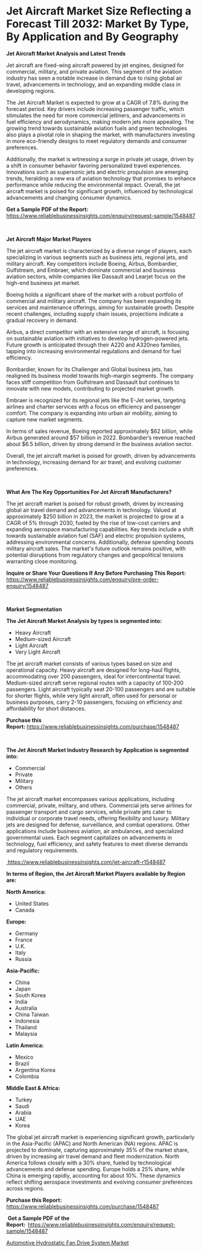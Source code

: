 <p><h1>Jet Aircraft Market Size Reflecting a Forecast Till 2032: Market By Type, By Application and By Geography</h1></p><p><strong>Jet Aircraft Market Analysis and Latest Trends</strong></p>
<p><p>Jet aircraft are fixed-wing aircraft powered by jet engines, designed for commercial, military, and private aviation. This segment of the aviation industry has seen a notable increase in demand due to rising global air travel, advancements in technology, and an expanding middle class in developing regions.</p><p>The Jet Aircraft Market is expected to grow at a CAGR of 7.8% during the forecast period. Key drivers include increasing passenger traffic, which stimulates the need for more commercial jetliners, and advancements in fuel efficiency and aerodynamics, making modern jets more appealing. The growing trend towards sustainable aviation fuels and green technologies also plays a pivotal role in shaping the market, with manufacturers investing in more eco-friendly designs to meet regulatory demands and consumer preferences.</p><p>Additionally, the market is witnessing a surge in private jet usage, driven by a shift in consumer behavior favoring personalized travel experiences. Innovations such as supersonic jets and electric propulsion are emerging trends, heralding a new era of aviation technology that promises to enhance performance while reducing the environmental impact. Overall, the jet aircraft market is poised for significant growth, influenced by technological advancements and changing consumer dynamics.</p></p>
<p><strong>Get a Sample PDF of the Report:&nbsp;</strong> <a href="https://www.reliablebusinessinsights.com/enquiry/request-sample/1548487?utm_campaign=2731&utm_medium=2&utm_source=Github&utm_content=ia&utm_term=30032025&utm_id=jet-aircraft">https://www.reliablebusinessinsights.com/enquiry/request-sample/1548487</a></p>
<p>&nbsp;</p>
<p><strong>Jet Aircraft Major Market Players</strong></p>
<p><p>The jet aircraft market is characterized by a diverse range of players, each specializing in various segments such as business jets, regional jets, and military aircraft. Key competitors include Boeing, Airbus, Bombardier, Gulfstream, and Embraer, which dominate commercial and business aviation sectors, while companies like Dassault and Learjet focus on the high-end business jet market.</p><p>Boeing holds a significant share of the market with a robust portfolio of commercial and military aircraft. The company has been expanding its services and maintenance offerings, aiming for sustainable growth. Despite recent challenges, including supply chain issues, projections indicate a gradual recovery in demand.</p><p>Airbus, a direct competitor with an extensive range of aircraft, is focusing on sustainable aviation with initiatives to develop hydrogen-powered jets. Future growth is anticipated through their A220 and A320neo families, tapping into increasing environmental regulations and demand for fuel efficiency.</p><p>Bombardier, known for its Challenger and Global business jets, has realigned its business model towards high-margin segments. The company faces stiff competition from Gulfstream and Dassault but continues to innovate with new models, contributing to projected market growth.</p><p>Embraer is recognized for its regional jets like the E-Jet series, targeting airlines and charter services with a focus on efficiency and passenger comfort. The company is expanding into urban air mobility, aiming to capture new market segments.</p><p>In terms of sales revenue, Boeing reported approximately $62 billion, while Airbus generated around $57 billion in 2022. Bombardier’s revenue reached about $6.5 billion, driven by strong demand in the business aviation sector.</p><p>Overall, the jet aircraft market is poised for growth, driven by advancements in technology, increasing demand for air travel, and evolving customer preferences.</p></p>
<p>&nbsp;</p>
<p><strong>What Are The Key Opportunities For Jet Aircraft Manufacturers?</strong></p>
<p><p>The jet aircraft market is poised for robust growth, driven by increasing global air travel demand and advancements in technology. Valued at approximately $250 billion in 2023, the market is projected to grow at a CAGR of 5% through 2030, fueled by the rise of low-cost carriers and expanding aerospace manufacturing capabilities. Key trends include a shift towards sustainable aviation fuel (SAF) and electric propulsion systems, addressing environmental concerns. Additionally, defense spending boosts military aircraft sales. The market's future outlook remains positive, with potential disruptions from regulatory changes and geopolitical tensions warranting close monitoring.</p></p>
<p><strong>Inquire or Share Your Questions If Any Before Purchasing This Report:</strong> <a href="https://www.reliablebusinessinsights.com/enquiry/pre-order-enquiry/1548487?utm_campaign=2731&utm_medium=2&utm_source=Github&utm_content=ia&utm_term=30032025&utm_id=jet-aircraft">https://www.reliablebusinessinsights.com/enquiry/pre-order-enquiry/1548487</a></p>
<p>&nbsp;</p>
<p><strong>Market Segmentation</strong></p>
<p><strong>The Jet Aircraft Market Analysis by types is segmented into:</strong></p>
<p><ul><li>Heavy Aircraft</li><li>Medium-sized Aircraft</li><li>Light Aircraft</li><li>Very Light Aircraft</li></ul></p>
<p><p>The jet aircraft market consists of various types based on size and operational capacity. Heavy aircraft are designed for long-haul flights, accommodating over 200 passengers, ideal for intercontinental travel. Medium-sized aircraft serve regional routes with a capacity of 100-200 passengers. Light aircraft typically seat 20-100 passengers and are suitable for shorter flights, while very light aircraft, often used for personal or business purposes, carry 2-10 passengers, focusing on efficiency and affordability for short distances.</p></p>
<p><strong>Purchase this Report:&nbsp;</strong><a href="https://www.reliablebusinessinsights.com/purchase/1548487?utm_campaign=2731&utm_medium=2&utm_source=Github&utm_content=ia&utm_term=30032025&utm_id=jet-aircraft">https://www.reliablebusinessinsights.com/purchase/1548487</a></p>
<p>&nbsp;</p>
<p><strong>The Jet Aircraft Market Industry Research by Application is segmented into:</strong></p>
<p><ul><li>Commercial</li><li>Private</li><li>Military</li><li>Others</li></ul></p>
<p><p>The jet aircraft market encompasses various applications, including commercial, private, military, and others. Commercial jets serve airlines for passenger transport and cargo services, while private jets cater to individual or corporate travel needs, offering flexibility and luxury. Military jets are designed for defense, surveillance, and combat operations. Other applications include business aviation, air ambulances, and specialized governmental uses. Each segment capitalizes on advancements in technology, fuel efficiency, and safety features to meet diverse demands and regulatory requirements.</p></p>
<p><a href="https://www.reliablebusinessinsights.com/jet-aircraft-r1548487?utm_campaign=2731&utm_medium=2&utm_source=Github&utm_content=ia&utm_term=30032025&utm_id=jet-aircraft">&nbsp;https://www.reliablebusinessinsights.com/jet-aircraft-r1548487</a></p>
<p><strong>In terms of Region, the Jet Aircraft Market Players available by Region are:</strong></p>
<p>
    <p> <strong> North America: </strong>
        <ul>
            <li>United States</li>
            <li>Canada</li>
        </ul>
        </p> 
    <p> <strong> Europe: </strong>
        <ul>
            <li>Germany</li>
            <li>France</li>
            <li>U.K.</li>
            <li>Italy</li>
            <li>Russia</li>
        </ul>
        </p> 
    <p> <strong> Asia-Pacific: </strong>
        <ul>
            <li>China</li>
            <li>Japan</li>
            <li>South Korea</li>
            <li>India</li>
            <li>Australia</li>
            <li>China Taiwan</li>
            <li>Indonesia</li>
            <li>Thailand</li>
            <li>Malaysia</li>
        </ul>
        </p> 
    <p> <strong> Latin America: </strong>
        <ul>
            <li>Mexico</li>
            <li>Brazil</li>
            <li>Argentina Korea</li>
            <li>Colombia</li>
        </ul>
        </p> 
    <p> <strong> Middle East & Africa: </strong>
        <ul>
            <li>Turkey</li>
            <li>Saudi</li>
            <li>Arabia</li>
            <li>UAE</li>
            <li>Korea</li>
        </ul>
    </p>
    </p>
<p><p>The global jet aircraft market is experiencing significant growth, particularly in the Asia-Pacific (APAC) and North American (NA) regions. APAC is projected to dominate, capturing approximately 35% of the market share, driven by increasing air travel demand and fleet modernization. North America follows closely with a 30% share, fueled by technological advancements and defense spending. Europe holds a 25% share, while China is emerging rapidly, accounting for about 10%. These dynamics reflect shifting aerospace investments and evolving consumer preferences across regions.</p></p>
<p><strong>Purchase this Report: </strong><a href="https://www.reliablebusinessinsights.com/purchase/1548487?utm_campaign=2731&utm_medium=2&utm_source=Github&utm_content=ia&utm_term=30032025&utm_id=jet-aircraft">https://www.reliablebusinessinsights.com/purchase/1548487</a></p>
<p>&nbsp;<strong>Get a Sample PDF of the Report:&nbsp;&nbsp;</strong><a href="https://www.reliablebusinessinsights.com/enquiry/request-sample/1548487?utm_campaign=2731&utm_medium=2&utm_source=Github&utm_content=ia&utm_term=30032025&utm_id=jet-aircraft">https://www.reliablebusinessinsights.com/enquiry/request-sample/1548487</a></p>
<p><strong></strong></p>
<p><p><a href="https://github.com/salodipura00/Market-Research-Report-List-1/blob/main/automotive-hydrostatic-fan-drive-system-market.md?utm_campaign=2731&utm_medium=2&utm_source=Github&utm_content=ia&utm_term=30032025&utm_id=jet-aircraft">Automotive Hydrostatic Fan Drive System Market</a></p></p>